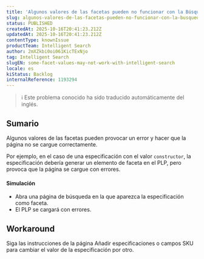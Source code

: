 ```yaml
---
title: 'Algunos valores de las facetas pueden no funcionar con la Búsqueda Inteligente'
slug: algunos-valores-de-las-facetas-pueden-no-funcionar-con-la-busqueda-inteligente
status: PUBLISHED
createdAt: 2025-10-16T20:41:23.212Z
updatedAt: 2025-10-16T20:41:23.212Z
contentType: knownIssue
productTeam: Intelligent Search
author: 2mXZkbi0oi061KicTExNjo
tag: Intelligent Search
slugEN: some-facet-values-may-not-work-with-intelligent-search
locale: es
kiStatus: Backlog
internalReference: 1193294
---
```


>ℹ️ Este problema conocido ha sido traducido automáticamente del inglés.

## Sumario


Algunos valores de las facetas pueden provocar un error y hacer que la página no se cargue correctamente.

Por ejemplo, en el caso de una especificación con el valor `constructor`, la especificación debería generar un elemento de faceta en el PLP, pero provoca que la página se cargue con errores.


#### Simulación




- Abra una página de búsqueda en la que aparezca la especificación como faceta.
- El PLP se cargará con errores.

## Workaround


Siga las instrucciones de la página Añadir especificaciones o campos SKU para cambiar el valor de la especificación por otro.


